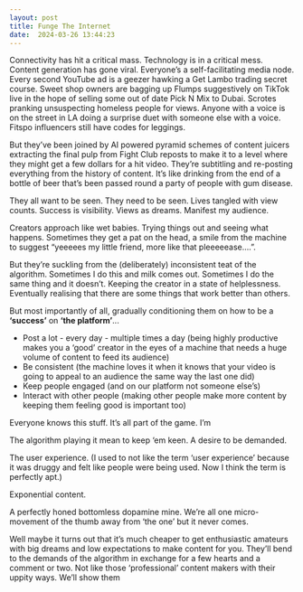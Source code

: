 ```yaml
---
layout: post
title: Funge The Internet
date:  2024-03-26 13:44:23
---
```

Connectivity has hit a critical mass. Technology is in a critical mess. Content generation has gone viral. Everyone’s a self-facilitating media node. Every second YouTube ad is a geezer hawking a Get Lambo trading secret course. Sweet shop owners are bagging up Flumps suggestively on TikTok live in the hope of selling some out of date Pick N Mix to Dubai. Scrotes pranking unsuspecting homeless people for views. Anyone with a voice is on the street in LA doing a surprise duet with someone else with a voice. Fitspo influencers still have codes for leggings. 

But they’ve been joined by AI powered pyramid schemes of content juicers extracting the final pulp from Fight Club reposts to make it to a level where they might get a few dollars for a hit video. They’re subtitling and re-posting everything from the history of content. It’s like drinking from the end of a bottle of beer that’s been passed round a party of people with gum disease.

They all want to be seen. They need to be seen. Lives tangled with view counts. Success is visibility. Views as dreams. Manifest my audience.

Creators approach like wet babies. Trying things out and seeing what happens. Sometimes they get a pat on the head, a smile from the machine to suggest “yeeeees my little friend, more like that pleeeeease....”.

But they’re suckling from the (deliberately) inconsistent teat of the algorithm. Sometimes I do this and milk comes out. Sometimes I do the same thing and it doesn’t. Keeping the creator in a state of helplessness. Eventually realising that there are some things that work better than others. 

But most importantly of all, gradually conditioning them on how to be a **‘success’** on **‘the platform’**... 

- Post a lot - every day - multiple times a day (being highly productive makes you a ‘good’ creator in the eyes of a machine that needs a huge volume of content to feed its audience)
- Be consistent (the machine loves it when it knows that your video is going to appeal to an audience the same way the last one did)
- Keep people engaged (and on our platform not someone else’s)
- Interact with other people (making other people make more content by keeping them feeling good is important too)

Everyone knows this stuff. It’s all part of the game. I’m 


The algorithm playing it mean to keep ‘em keen. A desire to be demanded. 


The user experience. (I used to not like the term ‘user experience’ because it was druggy and felt like people were being used. Now I think the term is perfectly apt.)

Exponential content. 

A perfectly honed bottomless dopamine mine. We’re all one micro-movement of the thumb away from ‘the one’ but it never comes.

 

Well maybe it turns out that it’s much cheaper to get enthusiastic amateurs with big dreams and low expectations to make content for you. They’ll bend to the demands of the algorithm in exchange for a few hearts and a comment or two. Not like those ‘professional’ content makers with their uppity ways. We’ll show them 


